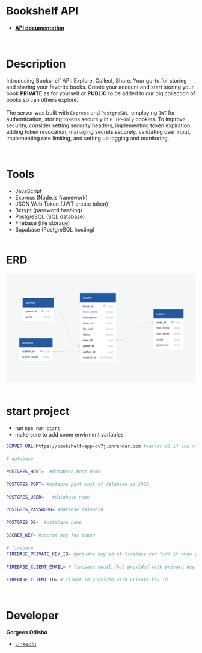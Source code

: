 # Bookshelf API

- **[API documentation](https://bookshelf-app-dv7j.onrender.com/api-doc)**

<br>

# Description

Introducing Bookshelf API: Explore, Collect, Share. Your go-to for storing and sharing your favorite books. Create your account and start storing your book <strong>PRIVATE</strong> as for yourself or <strong>PUBLIC</strong> to be added to our big collection of books so can others explore. <br/> <br/>
The server was built with `Express` and `PostgreSQL`, employing `JWT` for authentication, storing tokens securely in `HTTP-only` cookies. To improve security, consider setting security headers, implementing token expiration, adding token revocation, managing secrets securely, validating user input, implementing rate limiting, and setting up logging and monitoring.

<br>

# Tools

- JavaScript
- Express (Node.js framework)
- JSON Web Token (JWT create token)
- Bcrypt (password hashing)
- PostgreSQL (SQL database)
- Firebase (file storage)
- Supabase (PostgreSQL hosting)
  <br>
  <br>

# ERD

<img src="./images/erd.png" alt="Alt Text" title="Title">
<br/>
<br/>

# start project

- run `npm run start`
- make sure to add some envirment variables

```bash
SERVER_URL=https://bookshelf-app-dv7j.onrender.com #server ul if you run the project localy then add this instead http://localhost:3000

# database

POSTGRES_HOST=  #database host name

POSTGRES_PORT= #databse port most of database is 5432

POSTGRES_USER=   #database name

POSTGRES_PASSWORD= #databse password

POSTGRES_DB=  #database name

SECRET_KEY= #secret key for token

# firebase
FIREBASE_PRIVATE_KEY_ID= #private key id of firebase can find it when you crearte a storage

FIREBASE_CLIENT_EMAIL= # firebase email that provided with private key id

FIREBASE_CLIENT_ID= # client id provided with private key id
```

<br/>

# Developer

**Gorgees Odisho**

- [LinkedIn](https://www.linkedin.com/in/gorgees/)

<br>

